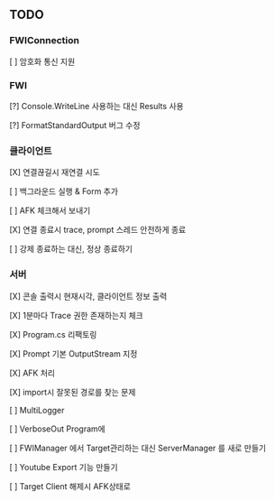 ## TODO

### FWIConnection

[ ] 암호화 통신 지원

### FWI

[?] Console.WriteLine 사용하는 대신 Results<string> 사용

[?] FormatStandardOutput 버그 수정

### 클라이언트

[X] 연결끊길시 재연결 시도

[ ] 백그라운드 실행 & Form 추가

[ ] AFK 체크해서 보내기

[X] 연결 종료시 trace, prompt 스레드 안전하게 종료

[ ] 강제 종료하는 대신, 정상 종료하기

### 서버

[X] 콘솔 출력시 현재시각, 클라이언트 정보 출력

[X] 1분마다 Trace 권한 존재하는지 체크

[X] Program.cs 리팩토링

[X] Prompt 기본 OutputStream 지정

[X] AFK 처리

[X] import시 잘못된 경로를 찾는 문제

[ ] MultiLogger

[ ] VerboseOut Program에

[ ] FWIManager 에서 Target관리하는 대신 ServerManager 를 새로 만들기

[ ] Youtube Export 기능 만들기

[ ] Target Client 해제시 AFK상태로